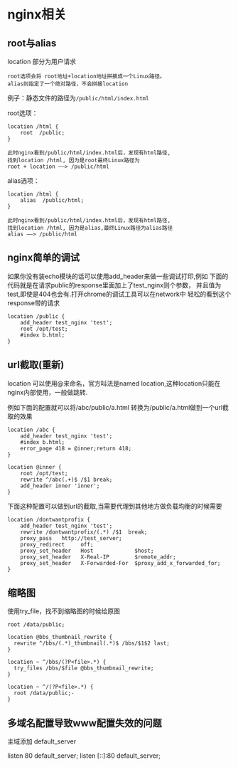 nginx相关
====

root与alias
---

location 部分为用户请求

    root选项会将 root地址+location地址拼接成一个Linux路径。
    alias则指定了一个绝对路径，不会拼接location


例子：静态文件的路径为`/public/html/index.html`

root选项：

    location /html {
        root  /public;
    }

    此时nginx看到/public/html/index.html后，发现有html路径,
    找到location /html, 因为是root最终Linux路径为
    root + location ——> /public/html

alias选项：

    location /html {
        alias  /public/html;
    }

    此时nginx看到/public/html/index.html后，发现有html路径,
    找到location /html, 因为是alias,最终Linux路径为alias路径
    alias ——> /public/html

nginx简单的调试
---

如果你没有装echo模块的话可以使用add_header来做一些调试打印,例如
下面的代码就是在请求public的response里面加上了test_nginx则个参数，
并且值为test,即使是404也会有.打开chrome的调试工具可以在network中
轻松的看到这个response带的请求

    location /public {
        add_header test_nginx 'test';
        root /opt/test;
        #index b.html;
    }

url截取(重新)
---
location 可以使用@来命名，官方叫法是named location,这种location只能在
nginx内部使用，一般做跳转.

例如下面的配置就可以将/abc/public/a.html 转换为/public/a.html做到一个url截取的效果

    location /abc {
        add_header test_nginx 'test';
        #index b.html;
        error_page 418 = @inner;return 418;
    }

    location @inner {
        root /opt/test;
        rewrite ^/abc(.+)$ /$1 break;
        add_header inner 'inner';
    }

下面这种配置可以做到url的截取,当需要代理到其他地方做负载均衡的时候需要

    location /dontwantprofix {
        add_header test_nginx 'test';
        rewrite /dontwantprofix/(.*) /$1  break;
        proxy_pass   http://test_server;
        proxy_redirect     off;
        proxy_set_header   Host             $host;
        proxy_set_header   X-Real-IP        $remote_addr;
        proxy_set_header   X-Forwarded-For  $proxy_add_x_forwarded_for;
    }


缩略图
---

使用try_file，找不到缩略图的时候给原图


    root /data/public;

    location @bbs_thumbnail_rewrite {
      rewrite ^/bbs/(.*)_thumbnail(.*)$ /bbs/$1$2 last;
    }

    location ~ ^/bbs/(?P<file>.*) {
      try_files /bbs/$file @bbs_thumbnail_rewrite;
    }

    location ~ ^/(?P<file>.*) {
      root /data/public;-
    }


多域名配置导致www配置失效的问题
---
主域添加 default_server

listen 80 default_server;
listen [::]:80 default_server;
